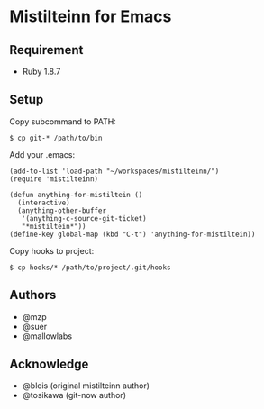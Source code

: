 Mistilteinn for Emacs
======================

Requirement
----------------

 * Ruby 1.8.7

Setup
------------------------------

Copy subcommand to PATH:

    $ cp git-* /path/to/bin

Add your .emacs:

    (add-to-list 'load-path "~/workspaces/mistilteinn/")
    (require 'mistilteinn)

    (defun anything-for-mistiltein ()
      (interactive)
      (anything-other-buffer
       '(anything-c-source-git-ticket)
       "*mistiltein*"))
    (define-key global-map (kbd "C-t") 'anything-for-mistiltein))

Copy hooks to project:

    $ cp hooks/* /path/to/project/.git/hooks

Authors
----------------

 * @mzp
 * @suer
 * @mallowlabs


Acknowledge
----------------

 * @bleis (original mistilteinn author)
 * @tosikawa (git-now author)